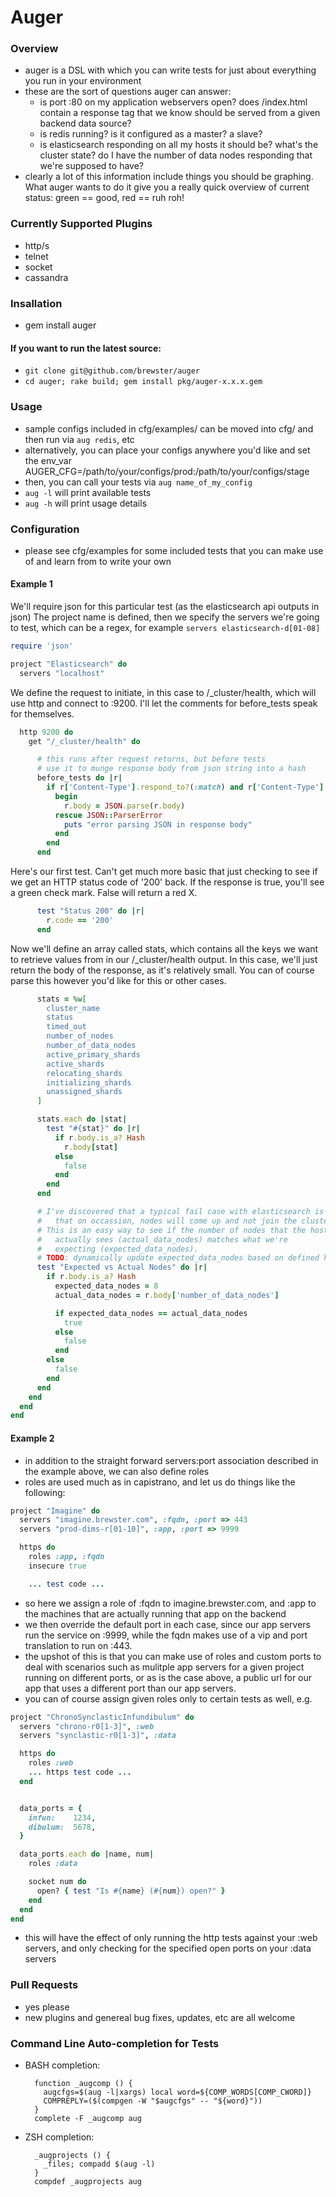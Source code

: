 # Auger

### Overview
* auger is a DSL with which you can write tests for just about everything you run in your environment
* these are the sort of questions auger can answer:
  * is port :80 on my application webservers open? does /index.html contain a response tag that we know should be served from a given backend data source?
  * is redis running? is it configured as a master? a slave?
  * is elasticsearch responding on all my hosts it should be? what's the cluster state? do I have the number of data nodes responding that we're supposed to have?
* clearly a lot of this information include things you should be graphing. What auger wants to do it give you a really quick overview of current status: green == good, red == ruh roh!

### Currently Supported Plugins
* http/s
* telnet
* socket
* cassandra

### Insallation
* gem install auger

#### If you want to run the latest source:
* ```git clone git@github.com/brewster/auger```
* ```cd auger; rake build; gem install pkg/auger-x.x.x.gem```

### Usage
* sample configs included in cfg/examples/ can be moved into cfg/ and then run via ```aug redis```, etc
* alternatively, you can place your configs anywhere you'd like and set the env_var AUGER_CFG=/path/to/your/configs/prod:/path/to/your/configs/stage
* then, you can call your tests via ```aug name_of_my_config```
* ```aug -l``` will print available tests
* ```aug -h``` will print usage details

### Configuration
* please see cfg/examples for some included tests that you can make use of and learn from to write your own

#### Example 1
 
We'll require json for this particular test (as the elasticsearch api outputs in json)
The project name is defined, then we specify the servers we're going to test, which can be a regex, for example ```servers elasticsearch-d[01-08]```

```ruby
require 'json'

project "Elasticsearch" do
  servers "localhost"
```


We define the request to initiate, in this case to /_cluster/health, which will use http and connect to :9200.
I'll let the comments for before_tests speak for themselves.

```ruby  
  http 9200 do
    get "/_cluster/health" do

      # this runs after request returns, but before tests
      # use it to munge response body from json string into a hash
      before_tests do |r|
        if r['Content-Type'].respond_to?(:match) and r['Content-Type'].match /application\/json/
          begin 
            r.body = JSON.parse(r.body)
          rescue JSON::ParserError
            puts "error parsing JSON in response body"
          end
        end
      end
```


Here's our first test. Can't get much more basic that just checking to see if we get an HTTP status code of '200' back.
If the response is true, you'll see a green check mark. False will return a red X.

```ruby
      test "Status 200" do |r|
        r.code == '200'
      end
```


Now we'll define an array called stats, which contains all the keys we want to retrieve values from in our /_cluster/health output.
In this case, we'll just return the body of the response, as it's relatively small. You can of course parse this however you'd like for 
this or other cases.

```ruby
      stats = %w[
        cluster_name
        status
        timed_out
        number_of_nodes
        number_of_data_nodes
        active_primary_shards
        active_shards
        relocating_shards
        initializing_shards
        unassigned_shards
      ]

      stats.each do |stat|
        test "#{stat}" do |r|
          if r.body.is_a? Hash
            r.body[stat]
          else
            false
          end
        end
      end

      # I've discovered that a typical fail case with elasticsearch is 
      #   that on occassion, nodes will come up and not join the cluster
      # This is an easy way to see if the number of nodes that the host 
      #   actually sees (actual_data_nodes) matches what we're
      #   expecting (expected_data_nodes).
      # TODO: dynamically update expected_data_nodes based on defined hosts:
      test "Expected vs Actual Nodes" do |r|
        if r.body.is_a? Hash
          expected_data_nodes = 8
          actual_data_nodes = r.body['number_of_data_nodes']

          if expected_data_nodes == actual_data_nodes
            true
          else
            false
          end
        else
          false
        end
      end
    end
  end
end
```

#### Example 2
* in addition to the straight forward servers:port association described in the example above, we can also define roles
* roles are used much as in capistrano, and let us do things like the following:

```ruby
project "Imagine" do
  servers "imagine.brewster.com", :fqdn, :port => 443
  servers "prod-dims-r[01-10]", :app, :port => 9999

  https do
    roles :app, :fqdn
    insecure true

    ... test code ...
```

* so here we assign a role of :fqdn to imagine.brewster.com, and :app to the machines that are actually running that app on the backend
* we then override the default port in each case, since our app servers run the service on :9999, while the fqdn makes use of a vip and port translation to run on :443.
* the upshot of this is that you can make use of roles and custom ports to deal with scenarios such as mulitple app servers for a given project running on different ports, or as is the case above, a public url for our app that uses a different port than our app servers.
* you can of course assign given roles only to certain tests as well, e.g.

```ruby
project "ChronoSynclasticInfundibulum" do
  servers "chrono-r0[1-3]", :web
  servers "synclastic-r0[1-3]", :data

  https do
    roles :web
    ... https test code ...
  end


  data_ports = {
    infun:    1234,
    dibulum:  5678,
  }

  data_ports.each do |name, num|
    roles :data

    socket num do
      open? { test "Is #{name} (#{num}) open?" }
    end
  end
end
```

* this will have the effect of only running the http tests against your :web servers, and only checking for the specified open ports on your :data servers

### Pull Requests
* yes please
* new plugins and genereal bug fixes, updates, etc are all welcome


### Command Line Auto-completion for Tests
* BASH completion:

        function _augcomp () {
          augcfgs=$(aug -l|xargs) local word=${COMP_WORDS[COMP_CWORD]}
          COMPREPLY=($(compgen -W "$augcfgs" -- "${word}"))
        }
        complete -F _augcomp aug


* ZSH completion:

        _augprojects () {
          _files; compadd $(aug -l)
        }
        compdef _augprojects aug

